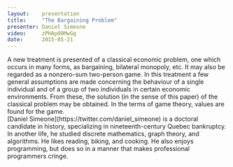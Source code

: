 ```yaml
---
layout:    presentation
title:     "The Bargaining Problem"
presenter: Daniel Simeone
video:     zPHAp00MwGg
date:      2015-05-21
---
```


<div id="abstract">
A new treatment is presented of a classical economic problem, one which occurs in many forms, as bargaining, bilateral monopoly, etc. It may also be regarded as a nonzero-sum two-person game. In this treatment a few general assumptions are made concerning the behaviour of a single individual and of a group of two individuals in certain economic environments. From these, the solution (in the sense of this paper) of the classical problem may be obtained. In the terms of game theory, values are found for the game.
</div>

<div id="bio">
[Daniel Simeone](https://twitter.com/daniel_simeone) is a doctoral candidate in history, specializing in nineteenth-century Quebec bankruptcy. In another life, he studied discrete mathematics, graph theory, and algorithms. He likes reading, biking, and cooking. He also enjoys programming, but does so in a manner that makes professional programmers cringe.
</div>
